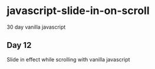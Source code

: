 # javascript-slide-in-on-scroll

30 day vanilla javascript

## Day 12

Slide in effect while scrolling with vanilla javascript
